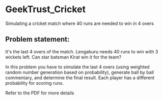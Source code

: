 # GeekTrust_Cricket
Simulating a cricket match where 40 runs are needed to win in 4 overs

## Problem statement:

It's the last 4 overs of the match. Lengaburu needs 40 runs to win with 3 wickets left. Can star batsman Kirat win it for the team?

In this problem you have to simulate the last 4 overs (using weighted random number generation based on probability), generate ball by ball commentary, and determine the final result. Each player has a different probability for scoring runs.

Refer to the PDF for more details
